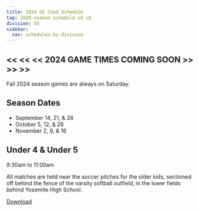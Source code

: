 ```yaml
---
title: 2024 U5 Coed Schedule
tag: 2024-season schedule u4 u5
division: U5
sidebar:
  nav: schedules-by-division
---
```


## << << << 2024 GAME TIMES COMING SOON >> >> >>

Fall 2024 season games are always on Saturday.

## Season Dates

* September 14, 21, & 28
* October 5, 12, & 26
* November 2, 9, & 16

## Under 4 & Under 5

9:30am to 11:00am

All matches are held near the soccer pitches for the older kids,
sectioned off behind the fence of the varsity softball outfield,
in the lower fields behind Yosemite High School.


[Download](/schedules/2024/MAYSL-2024-U5-clinic.pdf)
